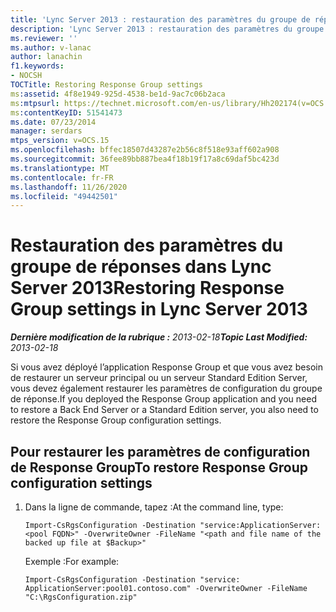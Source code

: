 ```yaml
---
title: 'Lync Server 2013 : restauration des paramètres du groupe de réponses'
description: 'Lync Server 2013 : restauration des paramètres du groupe de réponses.'
ms.reviewer: ''
ms.author: v-lanac
author: lanachin
f1.keywords:
- NOCSH
TOCTitle: Restoring Response Group settings
ms:assetid: 4f8e1949-925d-4538-be1d-9ac7c06b2aca
ms:mtpsurl: https://technet.microsoft.com/en-us/library/Hh202174(v=OCS.15)
ms:contentKeyID: 51541473
ms.date: 07/23/2014
manager: serdars
mtps_version: v=OCS.15
ms.openlocfilehash: bffec18507d43287e2b56c8f518e93aff602a908
ms.sourcegitcommit: 36fee89bb887bea4f18b19f17a8c69daf5bc423d
ms.translationtype: MT
ms.contentlocale: fr-FR
ms.lasthandoff: 11/26/2020
ms.locfileid: "49442501"
---
```

# <a name="restoring-response-group-settings-in-lync-server-2013"></a><span data-ttu-id="779e9-103">Restauration des paramètres du groupe de réponses dans Lync Server 2013</span><span class="sxs-lookup"><span data-stu-id="779e9-103">Restoring Response Group settings in Lync Server 2013</span></span>

<div data-xmlns="http://www.w3.org/1999/xhtml">

<div class="topic" data-xmlns="http://www.w3.org/1999/xhtml" data-msxsl="urn:schemas-microsoft-com:xslt" data-cs="https://msdn.microsoft.com/">

<div data-asp="https://msdn2.microsoft.com/asp">



</div>

<div id="mainSection">

<div id="mainBody"><span data-ttu-id="779e9-104">

<span> </span></span><span class="sxs-lookup"><span data-stu-id="779e9-104">

<span> </span></span></span>

<span data-ttu-id="779e9-105">_**Dernière modification de la rubrique :** 2013-02-18_</span><span class="sxs-lookup"><span data-stu-id="779e9-105">_**Topic Last Modified:** 2013-02-18_</span></span>

<span data-ttu-id="779e9-106">Si vous avez déployé l’application Response Group et que vous avez besoin de restaurer un serveur principal ou un serveur Standard Edition Server, vous devez également restaurer les paramètres de configuration du groupe de réponse.</span><span class="sxs-lookup"><span data-stu-id="779e9-106">If you deployed the Response Group application and you need to restore a Back End Server or a Standard Edition server, you also need to restore the Response Group configuration settings.</span></span>

<div>

## <a name="to-restore-response-group-configuration-settings"></a><span data-ttu-id="779e9-107">Pour restaurer les paramètres de configuration de Response Group</span><span class="sxs-lookup"><span data-stu-id="779e9-107">To restore Response Group configuration settings</span></span>

1.  <span data-ttu-id="779e9-108">Dans la ligne de commande, tapez :</span><span class="sxs-lookup"><span data-stu-id="779e9-108">At the command line, type:</span></span>
    
        Import-CsRgsConfiguration -Destination "service:ApplicationServer:<pool FQDN>" -OverwriteOwner -FileName "<path and file name of the backed up file at $Backup>"
    
    <span data-ttu-id="779e9-109">Exemple :</span><span class="sxs-lookup"><span data-stu-id="779e9-109">For example:</span></span>
    
        Import-CsRgsConfiguration -Destination "service: ApplicationServer:pool01.contoso.com" -OverwriteOwner -FileName "C:\RgsConfiguration.zip"

<span data-ttu-id="779e9-110"></div>

</div>

<span> </span>

</div>

</div>

</span><span class="sxs-lookup"><span data-stu-id="779e9-110"></div>

</div>

<span> </span>

</div>

</div>

</span></span></div>

